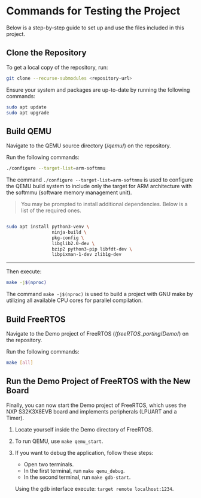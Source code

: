 

# Commands for Testing the Project

Below is a step-by-step guide to set up and use the files included in this project.

## Clone the Repository
To get a local copy of the repository, run:

```bash
git clone --recurse-submodules <repository-url>
```

Ensure your system and packages are up-to-date by running the following commands:
```bash
sudo apt update
sudo apt upgrade
```

## Build QEMU
Navigate to the QEMU source directory ($/qemu/$) on the repository.

Run the following commands:
```bash
./configure --target-list=arm-softmmu
```
The command `./configure --target-list=arm-softmmu` is used to configure the QEMU build system to include only the target for ARM architecture with the softmmu (software memory management unit).

> You may be prompted to install additional dependencies. Below is a list of the required ones.
```bash

sudo apt install python3-venv \
                 ninja-build \
                 pkg-config \
                 libglib2.0-dev \
                 bzip2 python3-pip libfdt-dev \
                 libpixman-1-dev zlib1g-dev
```
***
Then execute:

```bash
make -j$(nproc)
```
The command `make -j$(nproc)` is used to build a project with GNU make by utilizing all available CPU cores for parallel compilation.

## Build FreeRTOS
Navigate to the Demo project of FreeRTOS ($/freeRTOS\_porting/Demo/$) on the repository.

Run the following commands:

```bash
make [all]
```
## Run the Demo Project of FreeRTOS with the New Board
Finally, you can now start the Demo project of FreeRTOS, which uses the NXP S32K3X8EVB board and implements peripherals (LPUART and a Timer).

1.	Locate yourself inside the Demo directory of FreeRTOS.
2.	To run QEMU, use `make qemu_start`.
3. If you want to debug the application, follow these steps:
	- Open two terminals.
	- In the first terminal, run `make qemu_debug`.
    - In the second terminal, run `make gdb-start`.
    
    Using the gdb interface execute: `target remote localhost:1234`.

